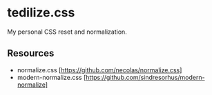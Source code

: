 # tedilize.css

My personal CSS reset and normalization.

## Resources
- normalize.css [https://github.com/necolas/normalize.css]
- modern-normalize.css [https://github.com/sindresorhus/modern-normalize]